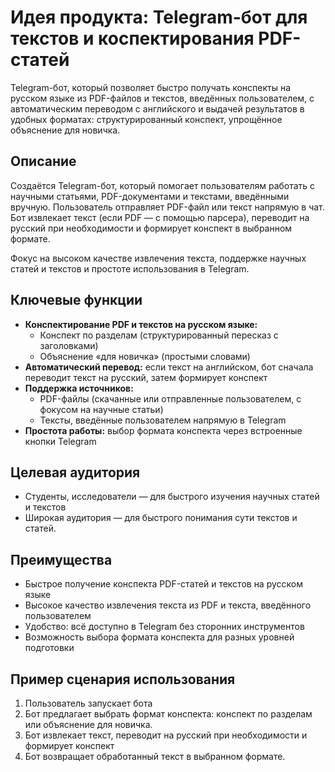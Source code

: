 # Идея продукта: Telegram-бот для текстов и коспектирования PDF-статей
Telegram-бот, который позволяет быстро получать конспекты на русском языке из PDF-файлов и текстов, введённых пользователем, с автоматическим переводом с английского и выдачей результатов в удобных форматах: структурированный конспект, упрощённое объяснение для новичка. 

## Описание
Создаётся Telegram-бот, который помогает пользователям работать с научными статьями, PDF-документами и текстами, введёнными вручную. Пользователь отправляет PDF-файл или текст напрямую в чат. Бот извлекает текст (если PDF — с помощью парсера), переводит на русский при необходимости и формирует конспект в выбранном формате.

Фокус на высоком качестве извлечения текста, поддержке научных статей и текстов и простоте использования в Telegram.

## Ключевые функции

- **Конспектирование PDF и текстов на русском языке:**
    - Конспект по разделам (структурированный пересказ с заголовками)
    - Объяснение «для новичка» (простыми словами)
- **Автоматический перевод:** если текст на английском, бот сначала переводит текст на русский, затем формирует конспект
- **Поддержка источников:**
  - PDF-файлы (скачанные или отправленные пользователем, с фокусом на научные статьи)
  - Тексты, введённые пользователем напрямую в Telegram
- **Простота работы:** выбор формата конспекта через встроенные кнопки Telegram

## Целевая аудитория
- Студенты, исследователи — для быстрого изучения научных статей и текстов
- Широкая аудитория — для быстрого понимания сути текстов и статей.

## Преимущества

- Быстрое получение конспекта PDF-статей и текстов на русском языке
- Высокое качество извлечения текста из PDF и текста, введённого пользователем
- Удобство: всё доступно в Telegram без сторонних инструментов
- Возможность выбора формата конспекта для разных уровней подготовки

## Пример сценария использования
1. Пользователь запускает бота
2. Бот предлагает выбрать формат конспекта: конспект по разделам или объяснение для новичка.
3. Бот извлекает текст, переводит на русский при необходимости и формирует конспект
4. Бот возвращает обработанный текст в выбранном формате.
